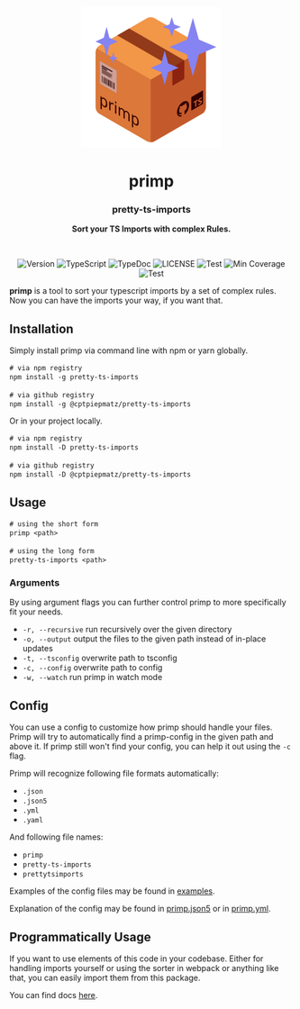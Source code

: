 <p align="center">
  <picture>
    <source srcset="media://primp.svg">
    <source srcset="./icon/primp.svg">
    <img width="250" src="https://raw.githubusercontent.com/cptpiepmatz/pretty-ts-imports/main/icon/primp.svg">
  </picture>
</p>
<h1 align="center">primp</h1>
<h3 align="center">pretty-ts-imports</h3>
<p align="center">
  <b>Sort your TS Imports with complex Rules.</b>
</p>

<br>

<p align="center">
<img alt="Version" src="https://img.shields.io/github/package-json/v/cptpiepmatz/pretty-ts-imports?style=for-the-badge&color=8683F2"/>
<img alt="TypeScript" src="https://img.shields.io/github/package-json/dependency-version/cptpiepmatz/pretty-ts-imports/typescript?color=3178C6&style=for-the-badge"/>
<img alt="TypeDoc" src="https://img.shields.io/github/package-json/dependency-version/cptpiepmatz/pretty-ts-imports/dev/typedoc?color=9600ff&style=for-the-badge"/>
<img alt="LICENSE" src="https://img.shields.io/github/license/cptpiepmatz/pretty-ts-imports?style=for-the-badge">
<img alt="Test" src="https://img.shields.io/github/workflow/status/cptpiepmatz/pretty-ts-imports/test?label=Test&style=for-the-badge">
<img alt="Min Coverage" src="https://img.shields.io/nycrc/cptpiepmatz/pretty-ts-imports?style=for-the-badge">
<img alt="Test" src="https://img.shields.io/github/workflow/status/cptpiepmatz/pretty-ts-imports/coverage?label=Coverage&style=for-the-badge">
</p>

**primp** is a tool to sort your typescript imports by a set of complex rules.
Now you can have the imports your way, if you want that.

## Installation
Simply install primp via command line with npm or yarn globally.
```shell
# via npm registry
npm install -g pretty-ts-imports

# via github registry
npm install -g @cptpiepmatz/pretty-ts-imports
```

Or in your project locally.
```shell
# via npm registry
npm install -D pretty-ts-imports

# via github registry
npm install -D @cptpiepmatz/pretty-ts-imports
```

## Usage
```shell
# using the short form
primp <path>

# using the long form
pretty-ts-imports <path>
```

### Arguments
By using argument flags you can further control primp to more specifically fit
your needs.
- `-r, --recursive` run recursively over the given directory
- `-o, --output` output the files to the given path instead of in-place updates
- `-t, --tsconfig` overwrite path to tsconfig
- `-c, --config` overwrite path to config
- `-w, --watch` run primp in watch mode

## Config
You can use a config to customize how primp should handle your files.
Primp will try to automatically find a primp-config in the given path and above
it.
If primp still won't find your config, you can help it out using the `-c` flag.

Primp will recognize following file formats automatically:
- `.json`
- `.json5`
- `.yml`
- `.yaml`

And following file names:
- `primp`
- `pretty-ts-imports`
- `prettytsimports`

Examples of the config files may be found in
[examples](https://github.com/cptpiepmatz/pretty-ts-imports/tree/main/examples).

Explanation of the config may be found in
[primp.json5](https://github.com/cptpiepmatz/pretty-ts-imports/tree/main/examples/configs/primp.json5)
or in
[primp.yml](https://github.com/cptpiepmatz/pretty-ts-imports/tree/main/examples/configs/primp.yml).

## Programmatically Usage
If you want to use elements of this code in your codebase.
Either for handling imports yourself or using the sorter in webpack or anything
like that, you can easily import them from this package.

You can find docs
[here](https://cptpiepmatz.github.io/pretty-ts-imports/modules.html).
